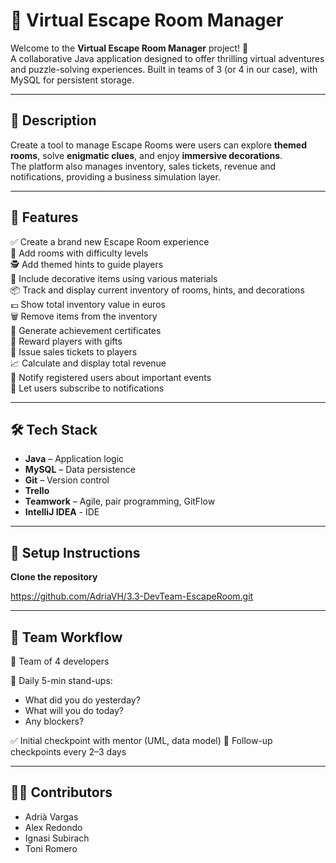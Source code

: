# 🧩 Virtual Escape Room Manager

Welcome to the **Virtual Escape Room Manager** project! 🎉  
A collaborative Java application designed to offer thrilling virtual adventures and puzzle-solving experiences. Built in teams of 3 (or 4 in our case), with MySQL for persistent storage.

---

## 🚀 Description

Create a tool to manage Escape Rooms were users can explore **themed rooms**, solve **enigmatic clues**, and enjoy **immersive decorations**.  
The platform also manages inventory, sales tickets, revenue and notifications, providing a business simulation layer.

---

## 🎯 Features

✅ Create a brand new Escape Room experience  
🏰 Add rooms with difficulty levels  
🕵️ Add themed hints to guide players  
🎨 Include decorative items using various materials  
📦 Track and display current inventory of rooms, hints, and decorations  
💶 Show total inventory value in euros  
🗑️ Remove items from the inventory  
📜 Generate achievement certificates  
🎁 Reward players with gifts  
🧾 Issue sales tickets to players  
📈 Calculate and display total revenue  
🔔 Notify registered users about important events  
📝 Let users subscribe to notifications

---

## 🛠️ Tech Stack

- **Java** – Application logic  
- **MySQL** – Data persistence  
- **Git** – Version control
- **Trello**
- **Teamwork** – Agile, pair programming, GitFlow
- **IntelliJ IDEA** - IDE

---

## 🧪 Setup Instructions

**Clone the repository**

  https://github.com/AdriaVH/3.3-DevTeam-EscapeRoom.git

---

## 🤝 Team Workflow ##

👥 Team of 4 developers

📅 Daily 5-min stand-ups:
- What did you do yesterday?
- What will you do today?
- Any blockers?

✅ Initial checkpoint with mentor (UML, data model)
🔁 Follow-up checkpoints every 2–3 days

---

## 👨‍💻 Contributors ##
- Adrià Vargas
- Alex Redondo
- Ignasi Subirach
- Toni Romero
